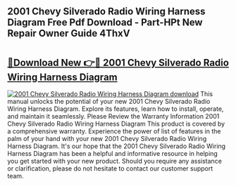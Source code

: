 ## 2001 Chevy Silverado Radio Wiring Harness Diagram Free Pdf Download - Part-HPt New Repair Owner Guide 4ThxV

# <h2><a href="http://dfjrjc.blite.top/?on=2001+Chevy+Silverado+Radio+Wiring+Harness+Diagram">🔗Download New 👉🔴 2001 Chevy Silverado Radio Wiring Harness Diagram</a></h2>

[![2001 Chevy Silverado Radio Wiring Harness Diagram download](https://i.imgur.com/lujVjoI.png)](http://dfjrjc.blite.top/?on=2001+Chevy+Silverado+Radio+Wiring+Harness+Diagram)
This manual unlocks the potential of your new 2001 Chevy Silverado Radio Wiring Harness Diagram. Explore its features, learn how to install, operate, and maintain it seamlessly. Please Review the Warranty Information 2001 Chevy Silverado Radio Wiring Harness Diagram This product is covered by a comprehensive warranty. Experience the power of list of features in the palm of your hand with your new 2001 Chevy Silverado Radio Wiring Harness Diagram. It's our hope that the 2001 Chevy Silverado Radio Wiring Harness Diagram has been a helpful and informative resource in helping you get started with your new product. Should you require any assistance or clarification, please do not hesitate to contact our customer support team.
